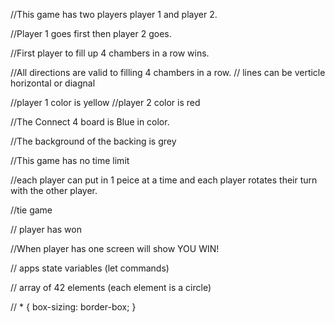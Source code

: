 //This game has two players player 1 and player 2. 

//Player 1 goes first then player 2 goes. 

//First player to fill up 4 chambers in a row wins.

//All directions are valid to filling 4 chambers in a row. 
// lines can be verticle horizontal or diagnal 

//player 1 color is yellow
//player 2 color is red

//The Connect 4 board is Blue in color.

//The background of the backing is grey

//This game has no time limit

//each player can put in 1 peice at a time and each player rotates their turn with the other player. 

//tie game 

// player has won 

//When player has one screen will show YOU WIN!

// apps state variables (let commands)

// array of 42 elements (each element is a circle)

// * {
  box-sizing: border-box;
}
